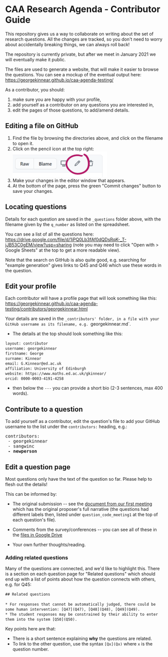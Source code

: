 # CAA Research Agenda - Contributor Guide

This repository gives us a way to collaborate on writing about the set of research questions. All the changes are tracked, so you don't need to worry about accidentally breaking things, we can always roll back!

The repository is currently private, but after we meet in January 2021 we will eventually make it public.

The files are used to generate a website, that will make it easier to browse the questions. You can see a mockup of the eventual output here: https://georgekinnear.github.io/caa-agenda-testing/

As a contributor, you should:

1. make sure you are happy with your profile,
2. add yourself as a contributor on any questions you are interested in,
3. edit the pages of those questions, to add/amend details.

## Editing a file on GitHub

1. Find the file by browsing the directories above, and click on the filename to open it.
2. Click on the pencil icon at the top right: ![Pencil icon](github-edit.png?raw=true)
3. Make your changes in the editor window that appears.
4. At the bottom of the page, press the green "Commit changes" button to save your changes.

## Locating questions

Details for each question are saved in the `_questions` folder above, with the filename given by the `q_number` as listed on the spreadsheet.

You can see a list of all the questions here: https://drive.google.com/file/d/1iPQ0Lb3fAf0dQDsRqK-_T-jJB53C0gEM/view?usp=sharing (note you may need to click "Open with > Google Sheets" at the top to get a more readable view).

Note that the search on GitHub is also quite good, e.g. searching for "example generation" gives links to Q45 and Q46 which use these words in the question.


## Edit your profile

Each contributor will have a profile page that will look something like this: https://georgekinnear.github.io/caa-agenda-testing/contributors/georgekinnear.html

Your details are saved in the `_contributors' folder, in a file with your GitHub username as its filename, e.g. `georgekinnear.md`.

* The details at the top should look something like this:
```
layout: contributor
username: georgekinnear
firstname: George
surname: Kinnear
email: G.Kinnear@ed.ac.uk
affiliation: University of Edinburgh
website: https://www.maths.ed.ac.uk/gkinnear/
orcid: 0000-0003-4191-4258
```
* then below the `---` you can provide a short bio (2-3 sentences, max 400 words).

## Contribute to a question

To add yourself as a contributor, edit the question's file to add your GitHub username to the list under the `contributors:` heading, e.g.:

<pre>
contributors: 
 - georgekinnear
 - sangwinc
<b> - newperson</b>
</pre>

## Edit a question page

Most questions only have the text of the question so far. Please help to flesh out the details!

This can be informed by:

* The original submission -- see the [document from our first meeting](https://drive.google.com/file/d/1bCgjSHb-bJ6tCnCEJVm7FeoiGC3FRlf_/view?usp=sharing)  which has the original proposer's full narrative (the questions had different labels then, listed under `question_code_meeting1` at the top of each question's file).

* Comments from the survey/conferences -- you can see all of these in the [files in Google Drive](https://drive.google.com/drive/folders/1YxABNvCPs2LizUb4AhD8lTqrHq-mausG?usp=sharing)

* Your own further thoughts/reading.

### Adding related questions

Many of the questions are connected, and we'd like to highlight this. There is a section on each question page for "Related questions" which should end up with a list of points about how the question connects with others, e.g. for Q45:

```
## Related questions

* For responses that cannot be automatically judged, there could be some human intervention: [Q47](Q47), [Q48](Q48), [Q49](Q49).
* The student responses may be constrained by their ability to enter them into the system [Q50](Q50).
```

Key points here are that:
* There is a short sentence explaining **why** the questions are related.
* To link to the other question, use the syntax `[Qx](Qx)` where `x` is the question number.
